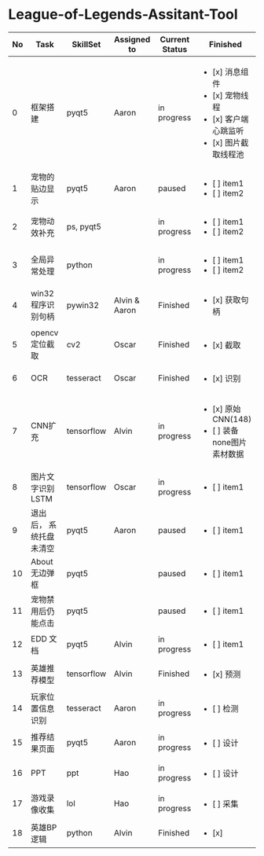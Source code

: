 # League-of-Legends-Assitant-Tool

| No| Task           | SkillSet | Assigned to   | Current Status | Finished | 
|---|----------------|---------------|---------------|----------------|-----------|
| 0 |框架搭建 | pyqt5  | Aaron | in progress|  <ul><li>[x] 消息组件</li><li>[x] 宠物线程</li><li>[x] 客户端心跳监听</li><li>[x] 图片截取线程池</li></ul>
| 1 |宠物的贴边显示 | pyqt5  | Aaron | paused|  <ul><li>[ ] item1</li><li>[ ] item2</li></ul>
| 2 |宠物动效补充   | ps, pyqt5  |  | in progress |  <ul><li>[ ] item1</li><li>[ ] item2</li></ul>
| 3 |全局异常处理   | python  |  | in progress |  <ul><li>[ ] item1</li><li>[ ] item2</li></ul>
| 4 |win32程序识别句柄   | pywin32  | Alvin & Aaron | Finished | <ul><li>[x] 获取句柄</li></ul>
| 5 |opencv定位截取   | cv2 | Oscar | Finished |  <ul><li>[x] 截取</li></ul>
| 6 |OCR   | tesseract  | Oscar | Finished |  <ul><li>[x] 识别</li></ul>
| 7 |CNN扩充   | tensorflow  | Alvin | in progress |  <ul><li>[x] 原始CNN(148)</li><li>[ ] 装备 none图片素材数据</li></ul>
| 8 |图片文字识别LSTM   | tensorflow  | Oscar | in progress |  <ul><li>[ ] item1</li></ul>
| 9 |退出后， 系统托盘未清空   | pyqt5  | Aaron | paused |  <ul><li>[ ] item1</li></ul>
| 10 |About无边弹框 | pyqt5  |  | paused|  <ul><li>[ ] item1</li></ul>
| 11 |宠物禁用后仍能点击 | pyqt5  |  | paused|  <ul><li>[ ] item1</li></ul>
| 12 |EDD 文档 | pyqt5  | Alvin | in progress|  <ul><li>[ ] item1</li></ul>
| 13 |英雄推荐模型 | tensorflow  | Alvin | Finished|  <ul><li>[x] 预测</li></ul>
| 14 |玩家位置信息识别 | tesseract  | Aaron | in progress|  <ul><li>[ ] 检测</li></ul>
| 15 |推荐结果页面 | pyqt5  | Aaron | in progress|  <ul><li>[ ] 设计</li></ul>
| 16 |PPT | ppt  | Hao | in progress|  <ul><li>[ ] 设计</li></ul>
| 17 |游戏录像收集 | lol  | Hao | in progress|  <ul><li>[ ] 采集</li></ul>
| 18 |英雄BP逻辑   | python  | Alvin | Finished |  <ul><li>[x] </li></ul>
